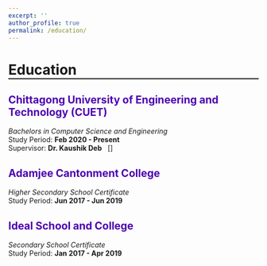 ```yaml
---
excerpt: ''
author_profile: true
permalink: /education/
---
```


<head>
<title>Font Awesome Icons</title>
<meta name="viewport" content="width=device-width, initial-scale=1">
<link rel="stylesheet" href="https://cdnjs.cloudflare.com/ajax/libs/font-awesome/4.7.0/css/font-awesome.min.css">
</head>


<h1 style="border-bottom: 2px solid;">Education</h1>


<h2 style="color: #4c00b0;">Chittagong University of Engineering and Technology (CUET)</h2>

_Bachelors in Computer Science and Engineering_  
Study Period: <b>Feb 2020 - Present</b>  
Supervisor: <span style="font-weight: bold">Dr. Kaushik Deb</span>&nbsp;&nbsp; [<a href="https://scholar.google.com/citations?user=du_bCPIAAAAJ&hl=en" target="_blank"><i class="fa fa-google-scholar" style= "color:black;"></i></a>]
  

<h2 style="color: #4c00b0;">Adamjee Cantonment College</h2>

_Higher Secondary School Certificate_  
Study Period: <b>Jun 2017 - Jun 2019</b>  

  

<h2 style="color: #4c00b0;">Ideal School and College</h2>

_Secondary School Certificate_  
Study Period: <b>Jan 2017 - Apr 2019</b>  

